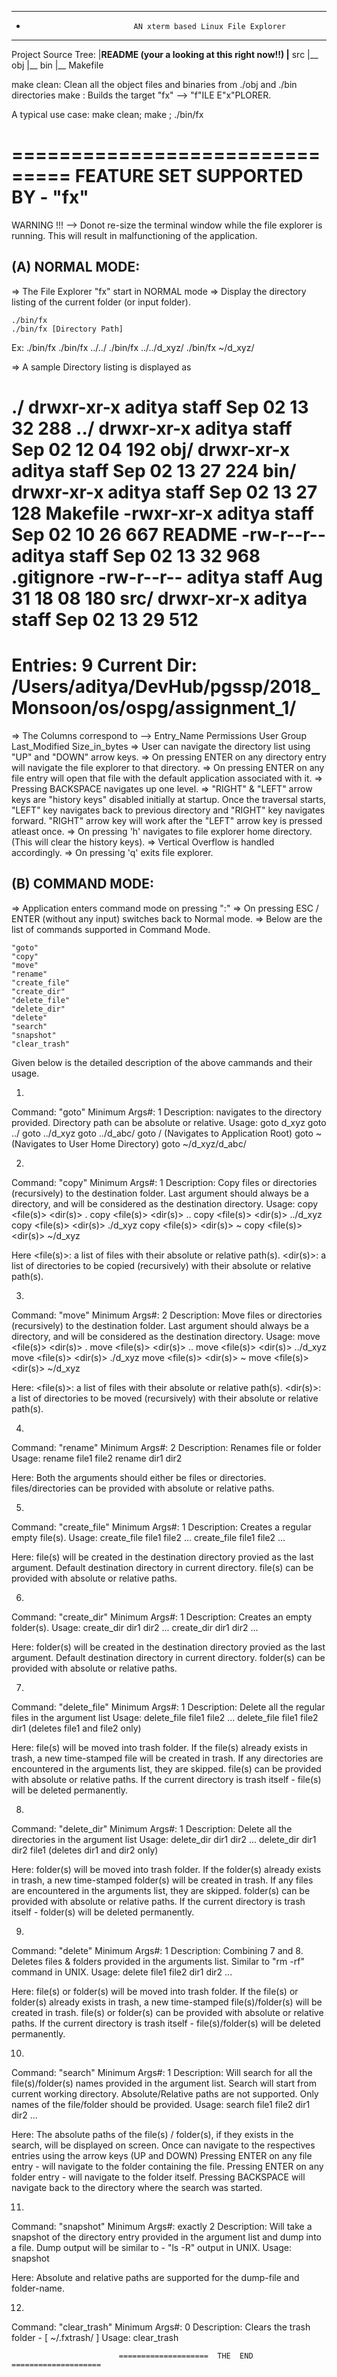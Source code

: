 *********************************************************************************************
*                             AN xterm based Linux File Explorer                            
*********************************************************************************************

Project Source Tree:
  |__README (your a looking at this right now!!)
  |__ src
  |__ obj
  |__ bin
  |__ Makefile

make clean: Clean all the object files and binaries from ./obj and ./bin directories
make      : Builds the target "fx" --> "f"ILE E"x"PLORER.


A typical use case: make clean; make ; ./bin/fx


===============================
FEATURE SET SUPPORTED BY - "fx"
===============================

WARNING !!! --> Donot re-size the terminal window while the file explorer is running.
                This will result in malfunctioning of the application.

(A) NORMAL MODE:
----------------
=> The File Explorer "fx" start in NORMAL mode
=> Display the directory listing of the current folder (or input folder).

    ./bin/fx
    ./bin/fx [Directory Path]

Ex:  ./bin/fx
     ./bin/fx ../../
     ./bin/fx ../../d_xyz/
     ./bin/fx ~/d_xyz/

=> A sample Directory listing is displayed as

./                       drwxr-xr-x    aditya    staff    Sep 02 13 32    288
../                      drwxr-xr-x    aditya    staff    Sep 02 12 04    192
obj/                     drwxr-xr-x    aditya    staff    Sep 02 13 27    224
bin/                     drwxr-xr-x    aditya    staff    Sep 02 13 27    128
Makefile                 -rwxr-xr-x    aditya    staff    Sep 02 10 26    667
README                   -rw-r--r--    aditya    staff    Sep 02 13 32    968
.gitignore               -rw-r--r--    aditya    staff    Aug 31 18 08    180
src/                     drwxr-xr-x    aditya    staff    Sep 02 13 29    512
====================
Entries: 9
Current Dir: /Users/aditya/DevHub/pgssp/2018_Monsoon/os/ospg/assignment_1/
====================

=> The Columns correspond to -->  Entry_Name   Permissions   User   Group   Last_Modified   Size_in_bytes
=> User can navigate the directory list using "UP" and "DOWN" arrow keys.
=> On pressing ENTER on any directory entry will navigate the file explorer to that directory.
=> On pressing ENTER on any file entry will open that file with the default application associated with it.
=> Pressing BACKSPACE navigates up one level.
=> "RIGHT" & "LEFT" arrow keys are "history keys" disabled initially at startup. Once the traversal starts, "LEFT" key navigates back to previous directory and "RIGHT" key navigates forward. "RIGHT" arrow key will work after the "LEFT" arrow key is pressed atleast once.
=> On pressing 'h' navigates to file explorer home directory. (This will clear the history keys).
=> Vertical Overflow is handled accordingly.
=> On pressing 'q' exits file explorer.



(B) COMMAND MODE:
-----------------
=> Application enters command mode on pressing ":"
=> On pressing ESC / ENTER (without any input) switches back to Normal mode.
=> Below are the list of commands supported in Command Mode.


    "goto"
    "copy"
    "move"
    "rename"
    "create_file"
    "create_dir"
    "delete_file"
    "delete_dir"
    "delete"
    "search"
    "snapshot"
    "clear_trash"

Given below is the detailed description of the above cammands and their usage.

1.
Command: "goto"
Minimum Args#: 1
Description: navigates to the directory provided. Directory path can be absolute or relative.
Usage:
     goto d_xyz
     goto ../
     goto ../d_xyz
     goto ../d_abc/
     goto /                 (Navigates to Application Root)
     goto ~                 (Navigates to User Home Directory)
     goto ~/d_xyz/d_abc/

2.
Command: "copy"
Minimum Args#: 1
Description: Copy files or directories (recursively) to the destination folder.
             Last argument should always be a directory, and will be considered as the destination directory.
Usage:
     copy <file(s)> <dir(s)> .
     copy <file(s)> <dir(s)> ..
     copy <file(s)> <dir(s)> ../d_xyz
     copy <file(s)> <dir(s)> ./d_xyz
     copy <file(s)> <dir(s)> ~
     copy <file(s)> <dir(s)> ~/d_xyz

Here <file(s)>: a list of files with their absolute or relative path(s).
     <dir(s)>:  a list of directories to be copied (recursively) with their absolute or relative path(s).


3.
Command: "move"
Minimum Args#: 2
Description: Move files or directories (recursively) to the destination folder.
             Last argument should always be a directory, and will be considered as the destination directory.
Usage:
     move <file(s)> <dir(s)> .
     move <file(s)> <dir(s)> ..
     move <file(s)> <dir(s)> ../d_xyz
     move <file(s)> <dir(s)> ./d_xyz
     move <file(s)> <dir(s)> ~
     move <file(s)> <dir(s)> ~/d_xyz

Here: <file(s)>: a list of files with their absolute or relative path(s).
      <dir(s)>:  a list of directories to be moved (recursively) with their absolute or relative path(s).


4.
Command: "rename"
Minimum Args#: 2
Description: Renames file or folder
Usage:
     rename file1 file2
     rename dir1 dir2

Here: Both the arguments should either be files or directories.
      files/directories can be provided with absolute or relative paths.


5.
Command: "create_file"
Minimum Args#: 1
Description: Creates a regular empty file(s).
Usage:
     create_file file1 file2 ... 
     create_file file1 file2 ... <destination dir>

Here: file(s) will be created in the destination directory provied as the last argument.
      Default destination directory in current directory.
      file(s) can be provided with absolute or relative paths.


6.
Command: "create_dir"
Minimum Args#: 1
Description: Creates an empty folder(s).
Usage:
     create_dir dir1 dir2 ... 
     create_dir dir1 dir2 ... <destination dir>

Here: folder(s) will be created in the destination directory provied as the last argument.
      Default destination directory in current directory.
      folder(s) can be provided with absolute or relative paths.


7.
Command: "delete_file"
Minimum Args#: 1
Description: Delete all the regular files in the argument list
Usage:
     delete_file file1 file2 ...
     delete_file file1 file2 dir1 (deletes file1 and file2 only)

Here: file(s) will be moved into trash folder.
      If the file(s) already exists in trash, a new time-stamped file will be created in trash.
      If any directories are encountered in the arguments list, they are skipped.
      file(s) can be provided with absolute or relative paths.
      If the current directory is trash itself - file(s) will be deleted permanently.

8.
Command: "delete_dir"
Minimum Args#: 1
Description: Delete all the directories in the argument list
Usage:
     delete_dir dir1 dir2 ...
     delete_dir dir1 dir2 file1 (deletes dir1 and dir2 only)

Here: folder(s) will be moved into trash folder.
      If the folder(s) already exists in trash, a new time-stamped folder(s) will be created in trash.
      If any files are encountered in the arguments list, they are skipped.
      folder(s) can be provided with absolute or relative paths.
      If the current directory is trash itself - folder(s) will be deleted permanently.


9.
Command: "delete"
Minimum Args#: 1
Description: Combining 7 and 8. Deletes files & folders provided in the arguments list.
             Similar to "rm -rf" command in UNIX.
Usage:
     delete file1 file2 dir1 dir2 ...

Here: file(s) or folder(s) will be moved into trash folder.
      If the file(s) or folder(s) already exists in trash, a new time-stamped file(s)/folder(s) will be created in trash.
      file(s) or folder(s) can be provided with absolute or relative paths.
      If the current directory is trash itself - file(s)/folder(s) will be deleted permanently.



10.
Command: "search"
Minimum Args#: 1
Description: Will search for all the file(s)/folder(s) names provided in the argument list.
             Search will start from current working directory.
             Absolute/Relative paths are not supported. Only names of the file/folder should be provided.
Usage:
     search file1 file2 dir1 dir2 ...

Here: The absolute paths of the file(s) / folder(s), if they exists in the search, will be displayed on screen.
      Once can navigate to the respectives entries using the arrow keys (UP and DOWN)
      Pressing ENTER on any file entry - will navigate to the folder containing the file.
      Pressing ENTER on any folder entry - will navigate to the folder itself.
      Pressing BACKSPACE will navigate back to the directory where the search was started.


11.
Command: "snapshot"
Minimum Args#: exactly 2
Description: Will take a snapshot of the directory entry provided in the argument list and dump into a file.
             Dump output will be similar to - "ls -R" output in UNIX.
Usage:
     snapshot <directory-path> <file-path>

Here: Absolute and relative paths are supported for the dump-file and folder-name.



12.
Command: "clear_trash"
Minimum Args#: 0
Description: Clears the trash folder - [ ~/.fxtrash/ ]
Usage: clear_trash




                            ====================  THE  END  ====================
